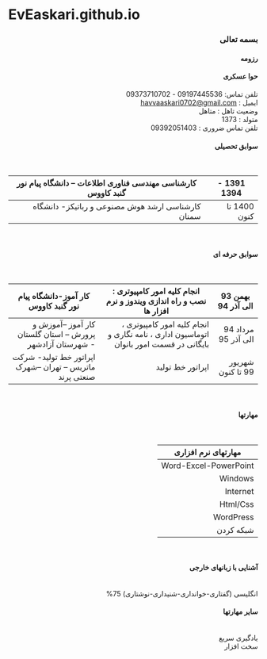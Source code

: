 # EvEaskari.github.io


<div dir="rtl">
  
### بسمه تعالی
#### رزومه
  
#### حوا عسکری
  
  تلفن تماس: 09197445536 - 09373710702 <br/>
ایمیل : havvaaskari0702@gmail.com   <br/>
 وضعیت تاهل : متاهل<br/>
  متولد : 1373 <br/>
تلفن تماس ضروری : 09392051403
  <br/>
  
#### سوابق تحصیلی
  
  <br/>
  
|           1391 - 1394          |           کارشناسی مهندسی فناوری اطلاعات – دانشگاه پیام نور گنبد کاووس          |
|--------------------------------|---------------------------------------------------------------------------------|
| 1400 تا کنون                   | کارشناسی ارشد هوش مصنوعی و رباتیکز- دانشگاه سمنان                               |
  
  <br/>
  
#### سوابق حرفه ای
  
  <br/>
  
| بهمن 93 الی آذر 94  | انجام کلیه امور کامپیوتری : نصب و راه اندازی ویندوز و نرم افزار ها                     | کار آموز-دانشگاه پیام نور گنبد کاووس                   |
|---------------------|----------------------------------------------------------------------------------------|--------------------------------------------------------|
| مرداد 94 الی آذر 95 | انجام کلیه امور کامپیوتری ، اتوماسیون اداری ، نامه نگاری و بایگانی در قسمت امور بانوان | کار آموز –آموزش و پرورش – استان گلستان - شهرستان آزادشهر |
| شهریور 99 تا کنون   | اپراتور خط تولید                                                                       | اپراتور خط تولید- شرکت ماتریس – تهران –شهرک صنعتی پرند |
  
  <br/>
  
#### مهارتها
  
  <br/>
  
| مهارتهای نرم افزاری   |
|-----------------------|
| Word-Excel-PowerPoint |
| Windows               |
| Internet              |
| Html/Css              |
| WordPress             |
| شبکه کردن             |
  
  <br/>
  
#### آشنایی با زبانهای خارجی
 
  <br/>
  انگلیسی  (گفتاری-خوانداری-شنیداری-نوشتاری) 75%
  <br/>
  
  #### سایر مهارتها

  <br/>
  یادگیری سریع
  <br/>
  سخت افزار
  <br/>
  
  
  <br/>
  </div>
